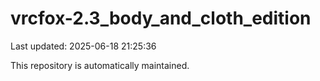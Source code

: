 # vrcfox-2.3_body_and_cloth_edition

Last updated: 2025-06-18 21:25:36

This repository is automatically maintained.
